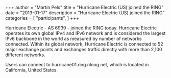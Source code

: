 +++
author = "Martin Pels"
title = "Hurricane Electric (US) joined the RING"
date = "2013-01-17"
description = "Hurricane Electric (US) joined the RING"
categories = [
    "participants",
]
+++

Hurricane Electric - AS 6939 - joined the RING today. Hurricane Electric operates its own global IPv4 and IPv6 network and is considered the largest IPv6 backbone in the world as measured by number of networks connected. Within its global network, Hurricane Electric is connected to 52 major exchange points and exchanges traffic directly with more than 2,100 different networks.

Users can connect to hurricane01.ring.nlnog.net, which is located in California, United States.


